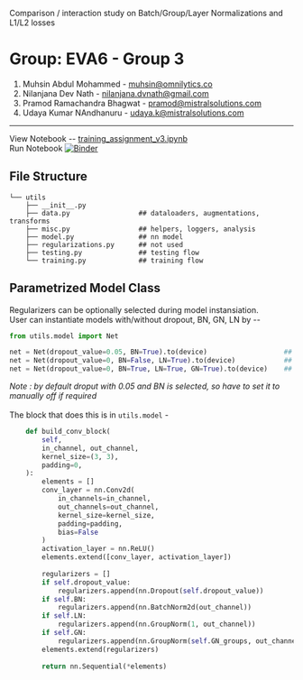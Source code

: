 Comparison / interaction study on Batch/Group/Layer Normalizations and L1/L2 losses

# Group: EVA6 - Group 3
1. Muhsin Abdul Mohammed - muhsin@omnilytics.co 
2. Nilanjana Dev Nath - nilanjana.dvnath@gmail.com
3. Pramod Ramachandra Bhagwat - pramod@mistralsolutions.com
4. Udaya Kumar NAndhanuru - udaya.k@mistralsolutions.com
------

View Notebook -- [training_assignment_v3.ipynb](https://nbviewer.jupyter.org/github/askmuhsin/cnn_regularizations/blob/e7b2823f678b692cd7590c8c2e0c2415d7fbff97/training_nbs/training_assignment_v3.ipynb) <br>
Run Notebook [![Binder](https://mybinder.org/badge_logo.svg)](https://mybinder.org/v2/gh/askmuhsin/cnn_regularizations/HEAD?filepath=%2Ftraining_nbs%2Ftraining_assignment_v3.ipynb)

## File Structure
```
└── utils
    ├── __init__.py
    ├── data.py                 ## dataloaders, augmentations, transforms
    ├── misc.py                 ## helpers, loggers, analysis
    ├── model.py                ## nn model
    ├── regularizations.py      ## not used
    ├── testing.py              ## testing flow
    └── training.py             ## training flow
```
## Parametrized Model Class
Regularizers can be optionally selected during model instansiation.<br>
User can instantiate models with/without dropout, BN, GN, LN by -- 
```python
from utils.model import Net

net = Net(dropout_value=0.05, BN=True).to(device)                   ## dropout + BN
net = Net(dropout_value=0, BN=False, LN=True).to(device)            ## only LN
net = Net(dropout_value=0, BN=True, LN=True, GN=True).to(device)    ## BN + LN + GN (default group is size 2)
```
_Note : by default droput with 0.05 and BN is selected, so have to set it to manually off if required_
<br><br>
The block that does this is in `utils.model` -
```python
    def build_conv_block(
        self,
        in_channel, out_channel,
        kernel_size=(3, 3),
        padding=0,
    ):
        elements = []
        conv_layer = nn.Conv2d(
            in_channels=in_channel, 
            out_channels=out_channel, 
            kernel_size=kernel_size, 
            padding=padding, 
            bias=False
        )
        activation_layer = nn.ReLU()
        elements.extend([conv_layer, activation_layer])
        
        regularizers = []
        if self.dropout_value:
            regularizers.append(nn.Dropout(self.dropout_value))
        if self.BN:
            regularizers.append(nn.BatchNorm2d(out_channel))
        if self.LN:
            regularizers.append(nn.GroupNorm(1, out_channel))
        if self.GN:
            regularizers.append(nn.GroupNorm(self.GN_groups, out_channel))
        elements.extend(regularizers)
        
        return nn.Sequential(*elements)
 ```
